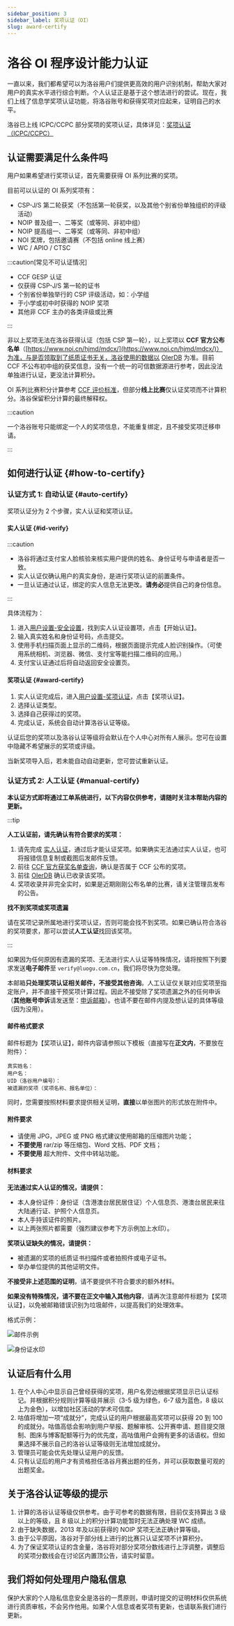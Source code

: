 ```yaml
---
sidebar_position: 3
sidebar_label: 奖项认证（OI）
slug: award-certify
---
```


# 洛谷 OI 程序设计能力认证

一直以来，我们都希望可以为洛谷用户们提供更高效的用户识别机制，帮助大家对用户的真实水平进行综合判断。个人认证正是基于这个想法进行的尝试。现在，我们上线了信息学奖项认证功能，将洛谷账号和获得奖项对应起来，证明自己的水平。

洛谷已上线 ICPC/CCPC 部分奖项的奖项认证，具体详见：[奖项认证（ICPC/CCPC）](award-certify-cpc.md)

## 认证需要满足什么条件吗

用户如果希望进行奖项认证，首先需要获得 OI 系列比赛的奖项。

目前可以认证的 OI 系列奖项有：

- CSP-J/S 第二轮获奖（不包括第一轮获奖，以及其他个别省份单独组织的评级活动）
- NOIP 普及组一、二等奖（或等同、非初中组）
- NOIP 提高组一、二等奖（或等同、非初中组）
- NOI 奖牌，包括邀请赛（不包括 online 线上赛）
- WC / APIO / CTSC

:::caution[常见不可认证情况]

- CCF GESP 认证
- 仅获得 CSP-J/S 第一轮的证书
- 个别省份单独举行的 CSP 评级活动，如：小学组
- 于小学或初中时获得的 NOIP 奖项
- 其他非 CCF 主办的各类评级或比赛

:::

非以上奖项无法在洛谷获得认证（包括 CSP 第一轮），以上奖项以 **CCF 官方公布名单**（[https://www.noi.cn/hjmd/mdcx/](https://www.noi.cn/hjmd/mdcx/)）为准，与是否领取到了纸质证书无关，洛谷使用的数据以 [OIerDB](https://github.com/OIerDb-ng/OIerDb-data-generator) 为准。目前 CCF 不公布初中组的获奖信息，没有一个统一的可信数据源进行参考，因此没法单独进行认证，更没法计算积分。

OI 系列比赛积分计算参考 [CCF 评价标准](https://www.noi.cn/xw/2019-08-26/715369.shtml)，但部分**线上比赛**仅认证奖项而不计算积分。洛谷保留积分计算的最终解释权。

:::caution

一个洛谷账号只能绑定一个人的奖项信息，不能重复绑定，且不接受奖项迁移申请。

:::

## 如何进行认证 {#how-to-certify}

### 认证方式 1: 自动认证 {#auto-certify}

奖项认证分为 2 个步骤，实人认证和奖项认证。

#### 实人认证 {#id-verify}

:::caution

- 洛谷将通过支付宝人脸核验来核实用户提供的姓名、身份证号与申请者是否一致。
- 实人认证仅确认用户的真实身份，是进行奖项认证的前置条件。
- 一旦认证通过认证，绑定的实人信息无法更改。**请务必**提供自己的身份信息。

:::

具体流程为：

1. 进入[用户设置-安全设置](https://www.luogu.com.cn/user/setting/security)，找到实人认证设置项，点击【开始认证】。
2. 输入真实姓名和身份证号码，点击提交。
3. 使用手机扫描页面上显示的二维码，根据页面提示完成人脸识别操作。（可使用系统相机、浏览器、微信、支付宝等能扫描二维码的应用。）
4. 支付宝认证通过后将自动返回安全设置页。

#### 奖项认证 {#award-certify}

1. 实人认证完成后，进入[用户设置-奖项认证](https://www.luogu.com.cn/user/setting/prize)，点击【奖项认证】。
2. 选择认证类型。
3. 选择自己获得过的奖项。
4. 完成认证，系统会自动计算洛谷认证等级。

认证后您的奖项以及洛谷认证等级将会默认在个人中心对所有人展示。您可在设置中隐藏不希望展示的奖项或评级。

当新奖项导入后，若未能自动自动更新，您可尝试重新认证。

### 认证方式 2: 人工认证 {#manual-certify}

**本认证方式即将通过工单系统进行，以下内容仅供参考，请随时关注本帮助内容的更新。**

:::tip

**人工认证前，请先确认有符合要求的奖项：**

 1. 请先完成 [实人认证](#id-verify)，通过后才能认证奖项。如果确实无法通过实人认证，也可将报错信息复制或截图后发邮件反馈。
 2. 前往 [CCF 官方获奖名单查询](https://www.noi.cn/hjmd/mdcx/)，确认是否属于 CCF 公布的奖项。
 3. 前往 [OIerDB](https://oier.baoshuo.dev/) 确认已收录该奖项。
 4. 奖项收录并非完全实时，如果是近期刚刚公布名单的比赛，请关注管理员发布的公告。

**找不到奖项或奖项遗漏**

请在奖项记录所属地进行奖项认证，否则可能会找不到奖项。如果已确认符合洛谷的奖项要求，那可以尝试**人工认证**找回该奖项。

:::

如果因为任何原因有遗漏的奖项、无法进行实人认证等特殊情况，请将按照下列要求发送**电子邮件**至 `verify@luogu.com.cn`，我们将尽快为您处理。

本邮箱**只处理奖项认证相关邮件，不接受其他咨询**。人工认证仅关联对应奖项至指定账户，并不直接干预奖项计算过程。因此不接受除了奖项遗漏之外的任何申诉（**其他账号申诉**请发送至：[申诉邮箱](/contact-us)）。也请不要在邮件内提及想认证的具体等级（因为没用）。

#### 邮件格式要求

邮件标题为【奖项认证】，邮件内容请参照以下模板（直接写在**正文内**，不要放在附件）：

```plain
真实姓名：
用户名：
UID（洛谷用户编号）：
被遗漏的奖项（奖项名称、报名单位）：
```

同时，您需要按照材料要求提供相关证明，**直接**以单张图片的形式放在附件中。

#### 附件要求

- 请使用 JPG，JPEG 或 PNG 格式建议使用邮箱的压缩图片功能；
- **不要使用** rar/zip 等压缩包、Word 文档、PDF 文档；
- **不要使用** 超大附件、文件中转站功能。

#### 材料要求

**无法通过实人认证的情况，请提供：**

- 本人身份证件：身份证（含港澳台居民居住证）个人信息页、港澳台居民来往大陆通行证、护照个人信息页。
- 本人手持该证件的照片。
- 以上两张照片都需要（强烈建议参考下方示例加上水印）。

**奖项认证缺失的情况，请提供：**

- 被遗漏的奖项的纸质证书扫描件或者拍照件或电子证书。
- 举办单位提供的其他证明文件。

**不接受非上述范围的证明**，请不要提供不符合要求的额外材料。

**如果没有特殊情况，请不要在正文中输入其他内容**，请再次注意邮件标题为【奖项认证】，以免被邮箱错误识别为垃圾邮件，以提高我们的处理效率。

格式示例：

![邮件示例](_image/award-email-example.jpg)

![身份证水印](_image/id-sign.jpg)

## 认证后有什么用

1. 在个人中心中显示自己曾经获得的奖项，用户名旁边根据奖项显示已认证标记。并根据积分规则计算等级并展示（3-5 级为绿色，6-7 级为蓝色，8 级以上为金色），以增加社区活动的学术可信度。
2. 咕值将增加一项“成就分”，完成认证的用户根据最高奖项可以获得 20 到 100 的成就分。咕值高低会影响到用户举报、题解审核、公开赛申请、题目提交限制、图床与博客配额等行为的优先度，高咕值用户会拥有更多的话语权。但如果选择不展示自己的洛谷认证等级则无法增加成就分。
3. 管理员可能会优先处理认证用户的反馈。
4. 只有认证后的用户才有资格担任洛谷月赛出题的任务，并可以获取数量可观的出题奖金。

## 关于洛谷认证等级的提示

1. 计算的洛谷认证等级仅供参考。由于可参考的数据有限，目前仅支持算出 3 级以上的等级，且 8 级以上的积分计算功能暂时无法正确处理 WC 成绩。
2. 由于缺失数据，2013 年及以前获得的 NOIP 奖项无法正确计算等级。
3. 由于公平原因，洛谷对于部分线上进行的比赛只认证奖项不计算积分。
4. 为了保证奖项认证的含金量，洛谷将对部分奖项分数线进行上浮调整，调整后的奖项分数线会在讨论区内置顶公告，请实时留意。

## 我们将如何处理用户隐私信息

保护大家的个人隐私信息安全是洛谷的一贯原则，申请时提交的证明材料仅供系统进行资质审核，不会另作他用。如果个人信息或者奖项有更新，也请联系我们进行更新。
